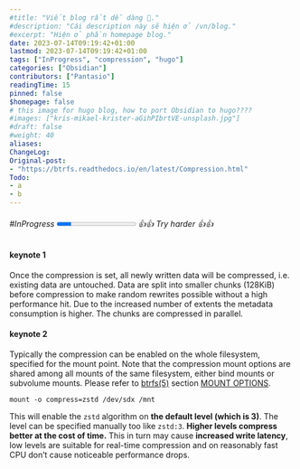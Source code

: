 ```yaml
---
#title: "Viết blog rất dễ dàng 👋."
#description: "Cái description này sẽ hiện ở /vn/blog."
#excerpt: "Hiện ở phần homepage blog."
date: 2023-07-14T09:19:42+01:00
lastmod: 2023-07-14T09:19:42+01:00
tags: ["InProgress", "compression", "hugo"]
categories: ["Obsidian"]
contributors: ["Pantasio"]
readingTime: 15
pinned: false
$homepage: false
# this image for hugo blog, how to port Obsidian to hugo????
#images: ["kris-mikael-krister-aGihPIbrtVE-unsplash.jpg"]
#draft: false
#weight: 40
aliases:
ChangeLog: 
Original-post:
- "https://btrfs.readthedocs.io/en/latest/Compression.html"
Todo:
- a
- b
---
```

###### #InProgress  <progress value="18" max="100"></progress> 👍👍 Try harder 👍👍

#### keynote 1

Once the compression is set, all newly written data will be compressed, i.e. existing data are untouched. Data are split into smaller chunks (128KiB) before compression to make random rewrites possible without a high performance hit. Due to the increased number of extents the metadata consumption is higher. The chunks are compressed in parallel.

#### keynote 2

Typically the compression can be enabled on the whole filesystem, specified for the mount point. Note that the compression mount options are shared among all mounts of the same filesystem, either bind mounts or subvolume mounts. Please refer to [btrfs(5)](https://btrfs.readthedocs.io/en/latest/btrfs-man5.html) section [MOUNT OPTIONS](https://btrfs.readthedocs.io/en/latest/btrfs-man5.html#man-btrfs5-mount-options).

	mount -o compress=zstd /dev/sdx /mnt

This will enable the `zstd` algorithm on **the default level (which is 3)**. The level can be specified manually too like `zstd:3`. **Higher levels compress better at the cost of time.** This in turn may cause **increased write latency**, low levels are suitable for real-time compression and on reasonably fast CPU don’t cause noticeable performance drops.














